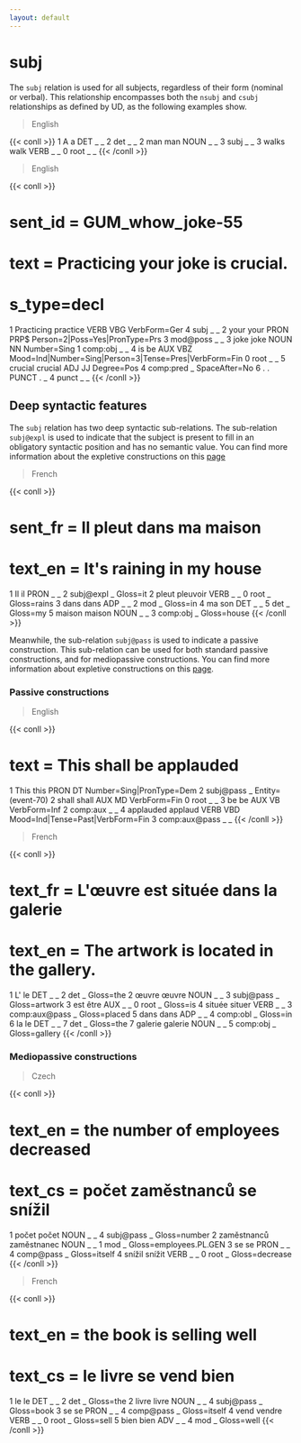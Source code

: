 ```yaml
---
layout: default
---
```


# **subj**

The `subj` relation is used for all subjects, regardless of their form (nominal or verbal). This relationship encompasses both the `nsubj` and `csubj` relationships as defined by UD, as the following examples show.

> English

{{< conll >}}
1	A	a	DET	_	_	2	det	_	_
2	man	man	NOUN	_	_	3	subj	_	_
3	walks	walk	VERB	_	_	0	root	_	_
{{< /conll >}}

> English

{{< conll >}}
# sent_id = GUM_whow_joke-55
# text = Practicing your joke is crucial.
# s_type=decl
1	Practicing	practice	VERB	VBG	VerbForm=Ger	4	subj	_	_
2	your	your	PRON	PRP$	Person=2|Poss=Yes|PronType=Prs	3	mod@poss	_	_
3	joke	joke	NOUN	NN	Number=Sing	1	comp:obj	_	_
4	is	be	AUX	VBZ	Mood=Ind|Number=Sing|Person=3|Tense=Pres|VerbForm=Fin	0	root	_	_
5	crucial	crucial	ADJ	JJ	Degree=Pos	4	comp:pred	_	SpaceAfter=No
6	.	.	PUNCT	.	_	4	punct	_	_
{{< /conll >}}

## Deep syntactic features

The `subj` relation has two deep syntactic sub-relations. The sub-relation `subj@expl` is used to indicate that the subject is present to fill in an obligatory syntactic position and has no semantic value. You can find more information about the expletive constructions on this [page](../../deep_features/expletive)

> French

{{< conll >}}
# sent_fr = Il pleut dans ma maison
# text_en = It's raining in my house
1	Il	il	PRON	_	_	2	subj@expl	_	Gloss=it
2	pleut	pleuvoir	VERB	_	_	0	root	_	Gloss=rains
3	dans	dans	ADP	_	_	2	mod	_	Gloss=in
4	ma	son	DET	_	_	5	det	_	Gloss=my
5	maison	maison	NOUN	_	_	3	comp:obj	_	Gloss=house
{{< /conll >}}

Meanwhile, the sub-relation `subj@pass` is used to indicate a passive construction. This sub-relation can be used for both standard passive constructions, and for mediopassive constructions.
You can find more information about expletive constructions on this [page](../../deep_features/pass).

### Passive constructions

> English

{{< conll >}}
# text = This shall be applauded
1	This	this	PRON	DT	Number=Sing|PronType=Dem	2	subj@pass	_	Entity=(event-70)
2	shall	shall	AUX	MD	VerbForm=Fin	0	root	_	_
3	be	be	AUX	VB	VerbForm=Inf	2	comp:aux	_	_
4	applauded	applaud	VERB	VBD	Mood=Ind|Tense=Past|VerbForm=Fin	3	comp:aux@pass	_	_
{{< /conll >}}

> French

{{< conll >}}
# text_fr = L'œuvre est située dans la galerie
# text_en = The artwork is located in the gallery.
1	L'	le	DET	_	_	2	det	_	Gloss=the
2	œuvre	œuvre	NOUN	_	_	3	subj@pass	_	Gloss=artwork
3	est	être	AUX	_	_	0	root	_	Gloss=is
4	située	situer	VERB	_	_	3	comp:aux@pass	_	Gloss=placed
5	dans	dans	ADP	_	_	4	comp:obl	_	Gloss=in
6	la	le	DET	_	_	7	det	_	Gloss=the
7	galerie	galerie	NOUN	_	_	5	comp:obj	_	Gloss=gallery
{{< /conll >}}

### Mediopassive constructions

> Czech

{{< conll >}}
# text_en = the number of employees decreased
# text_cs = počet zaměstnanců se snížil
1	počet	počet	NOUN	_	_	4	subj@pass	_	Gloss=number
2	zaměstnanců	zaměstnanec	NOUN	_	_	1	mod	_	Gloss=employees.PL.GEN
3	se	se	PRON	_	_	4	comp@pass	_	Gloss=itself
4	snížil	snížit	VERB	_	_	0	root	_	Gloss=decrease
{{< /conll >}}

> French

{{< conll >}}
# text_en = the book is selling well
# text_cs = le livre se vend bien
1	le	le	DET	_	_	2	det	_	Gloss=the
2	livre	livre	NOUN	_	_	4	subj@pass	_	Gloss=book
3	se	se	PRON	_	_	4	comp@pass	_	Gloss=itself
4	vend	vendre	VERB	_	_	0	root	_	Gloss=sell
5	bien	bien	ADV	_	_	4	mod	_	Gloss=well
{{< /conll >}}

